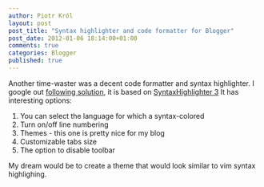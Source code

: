 ```yaml
---
author: Piotr Król
layout: post
post_title: "Syntax highlighter and code formatter for Blogger"
post_date: 2012-01-06 18:14:00+01:00
comments: true
categories: Blogger
published: true
---
```


Another time-waster was a decent code formatter and syntax highlighter. I google out [following solution](http://www.commonitman.com/2010/09/how-to-use-syntax-highlighter-3-in.html), it is based on [SyntaxHighlighter 3](http://alexgorbatchev.com/SyntaxHighlighter/) It has interesting options:  

1. You can select the language for which a syntax-colored
2. Turn on/off line numbering
3. Themes - this one is pretty nice for my blog
4. Customizable tabs size
5. The option to disable toolbar

My dream would be to create a theme that would look similar to vim syntax highlighing.  

    

